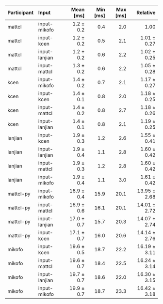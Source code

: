 | Participant | Input | Mean [ms] | Min [ms] | Max [ms] | Relative |
|:---|:---|---:|---:|---:|---:|
| mattcl | input-mikofo | 1.2 ± 0.2 | 0.4 | 2.0 | 1.00 |
| mattcl | input-kcen | 1.2 ± 0.2 | 0.5 | 2.1 | 1.01 ± 0.27 |
| mattcl | input-lanjian | 1.2 ± 0.2 | 0.6 | 2.2 | 1.02 ± 0.25 |
| mattcl | input-mattcl | 1.3 ± 0.2 | 0.6 | 2.2 | 1.05 ± 0.28 |
| kcen | input-mikofo | 1.4 ± 0.2 | 0.7 | 2.1 | 1.17 ± 0.27 |
| kcen | input-kcen | 1.4 ± 0.1 | 0.8 | 2.0 | 1.18 ± 0.25 |
| kcen | input-mattcl | 1.4 ± 0.2 | 0.8 | 2.7 | 1.18 ± 0.26 |
| kcen | input-lanjian | 1.4 ± 0.1 | 0.8 | 2.1 | 1.19 ± 0.25 |
| lanjian | input-kcen | 1.9 ± 0.3 | 1.2 | 2.6 | 1.55 ± 0.41 |
| lanjian | input-lanjian | 1.9 ± 0.4 | 1.1 | 2.8 | 1.60 ± 0.42 |
| lanjian | input-mattcl | 1.9 ± 0.3 | 1.2 | 2.8 | 1.60 ± 0.42 |
| lanjian | input-mikofo | 1.9 ± 0.4 | 1.1 | 3.0 | 1.61 ± 0.42 |
| mattcl-py | input-mikofo | 16.9 ± 0.4 | 15.9 | 20.1 | 13.95 ± 2.68 |
| mattcl-py | input-mattcl | 16.9 ± 0.6 | 16.1 | 20.1 | 14.01 ± 2.72 |
| mattcl-py | input-lanjian | 17.0 ± 0.7 | 15.7 | 20.3 | 14.07 ± 2.74 |
| mattcl-py | input-kcen | 17.1 ± 0.7 | 16.0 | 20.6 | 14.14 ± 2.76 |
| mikofo | input-kcen | 19.6 ± 0.5 | 18.7 | 22.2 | 16.19 ± 3.11 |
| mikofo | input-mattcl | 19.6 ± 0.7 | 18.4 | 22.5 | 16.24 ± 3.14 |
| mikofo | input-lanjian | 19.7 ± 0.7 | 18.6 | 22.0 | 16.30 ± 3.15 |
| mikofo | input-mikofo | 19.9 ± 0.7 | 18.7 | 23.3 | 16.42 ± 3.18 |
